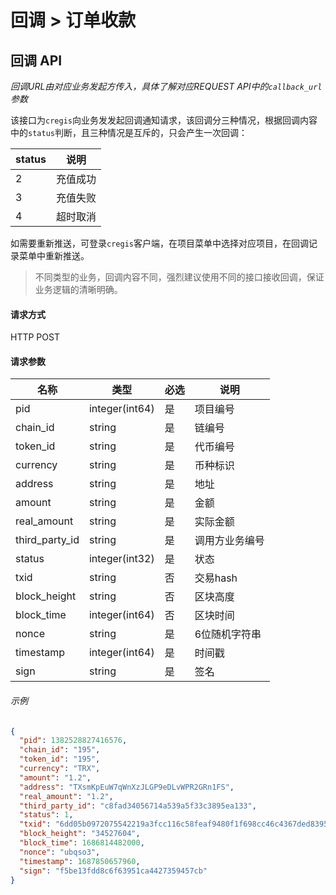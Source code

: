# 回调 > 订单收款

## 回调 API

_回调URL由对应业务发起方传入，具体了解对应REQUEST API中的`callback_url`参数_

该接口为`cregis`向业务发发起回调通知请求，该回调分三种情况，根据回调内容中的`status`判断，且三种情况是互斥的，只会产生一次回调：

| status | 说明   |
| ------ | ---- |
| 2      | 充值成功 |
| 3      | 充值失败 |
| 4      | 超时取消 |

如需要重新推送，可登录`cregis`客户端，在项目菜单中选择对应项目，在回调记录菜单中重新推送。

> 不同类型的业务，回调内容不同，强烈建议使用不同的接口接收回调，保证业务逻辑的清晰明确。

#### 请求方式

HTTP POST

#### 请求参数

| 名称               | 类型             | 必选 | 说明      |
| ---------------- | -------------- | -- | ------- |
| pid              | integer(int64) | 是  | 项目编号    |
| chain\_id        | string         | 是  | 链编号     |
| token\_id        | string         | 是  | 代币编号    |
| currency         | string         | 是  | 币种标识    |
| address          | string         | 是  | 地址      |
| amount           | string         | 是  | 金额      |
| real\_amount     | string         | 是  | 实际金额    |
| third\_party\_id | string         | 是  | 调用方业务编号 |
| status           | integer(int32) | 是  | 状态      |
| txid             | string         | 否  | 交易hash  |
| block\_height    | string         | 否  | 区块高度    |
| block\_time      | integer(int64) | 否  | 区块时间    |
| nonce            | string         | 是  | 6位随机字符串 |
| timestamp        | integer(int64) | 是  | 时间戳     |
| sign             | string         | 是  | 签名      |

###### 示例

```json
{
  "pid": 1382528827416576,
  "chain_id": "195",
  "token_id": "195",
  "currency": "TRX",
  "amount": "1.2",
  "address": "TXsmKpEuW7qWnXzJLGP9eDLvWPR2GRn1FS",
  "real_amount": "1.2",
  "third_party_id": "c8fad34056714a539a5f33c3895ea133",
  "status": 1,
  "txid": "6dd05b0972075542219a3fcc116c58feaf9480f1f698cc46c4367ded83955cfd",
  "block_height": "34527604",
  "block_time": 1686814482000,
  "nonce": "ubqso3",
  "timestamp": 1687850657960,
  "sign": "f5be13fdd8c6f63951ca4427359457cb"
}
```